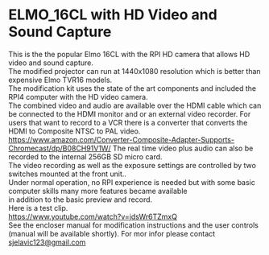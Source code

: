 # ELMO_16CL with HD Video and Sound Capture
 
This is the the popular Elmo 16CL with the RPI HD camera that allows HD video and sound capture.    
The modified projector can run at 1440x1080 resolution which is better than expensive Elmo TVR16 models.    
The modification kit uses the state of the art components and included the RPI4 computer with the HD video camera.  
The combined video and audio are available over the HDMI cable which can be connected to the HDMI monitor and or an external video recorder.
For users that want to record to a VCR there is a converter that converts the HDMI to Composite NTSC to PAL video.
https://www.amazon.com/Converter-Composite-Adapter-Supports-Chromecast/dp/B08CH91V1W/
The real time video plus audio can also be  recorded to the internal 256GB SD micro card.  
The video recording as well as the exposure settings are controlled by two switches mounted at the front unit..  
Under normal operation, no RPI experience is needed but with some basic computer skills many more features became available  
in addition to the basic preview and record.  
Here is a test clip.  
https://www.youtube.com/watch?v=jdsWr6TZmxQ  
See the encloser manual for modification instructions and the user controls (manual will be available shortly).
For mor infor please contact   
sjelavic123@gmail.com  

